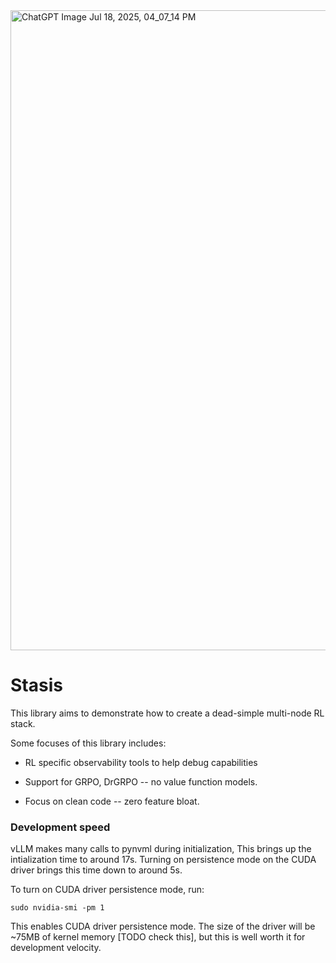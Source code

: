 <img width="1536" height="1024" alt="ChatGPT Image Jul 18, 2025, 04_07_14 PM" src="https://github.com/user-attachments/assets/4feeb545-ef92-4a0b-89be-ee3da42fda5f" />

# Stasis
This library aims to demonstrate how to create a dead-simple multi-node RL stack.

Some focuses of this library includes:
- RL specific observability tools to help debug capabilities

- Support for GRPO, DrGRPO -- no value function models.
- Focus on clean code -- zero feature bloat.

###

### Development speed
vLLM makes many calls to pynvml during initialization, This brings up the intialization time to around 17s. Turning on persistence mode on the CUDA driver brings this time down to around 5s.

To turn on CUDA driver persistence mode, run:
```
sudo nvidia-smi -pm 1
```

This enables CUDA driver persistence mode. The size of the driver will be ~75MB of kernel memory [TODO check this], but this is well worth it for development velocity.
